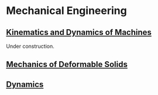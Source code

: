 # Mechanical Engineering

## [Kinematics and Dynamics of Machines](me321.html)

Under construction.

## [Mechanics of Deformable Solids](mods.html)

## [Dynamics](dynamics.html)
